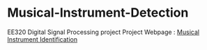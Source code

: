 # Musical-Instrument-Detection
EE320 Digital Signal Processing project
Project Webpage : [Musical Instrument Identification](https://k-priyadarshi.github.io/DSP-Project/)
